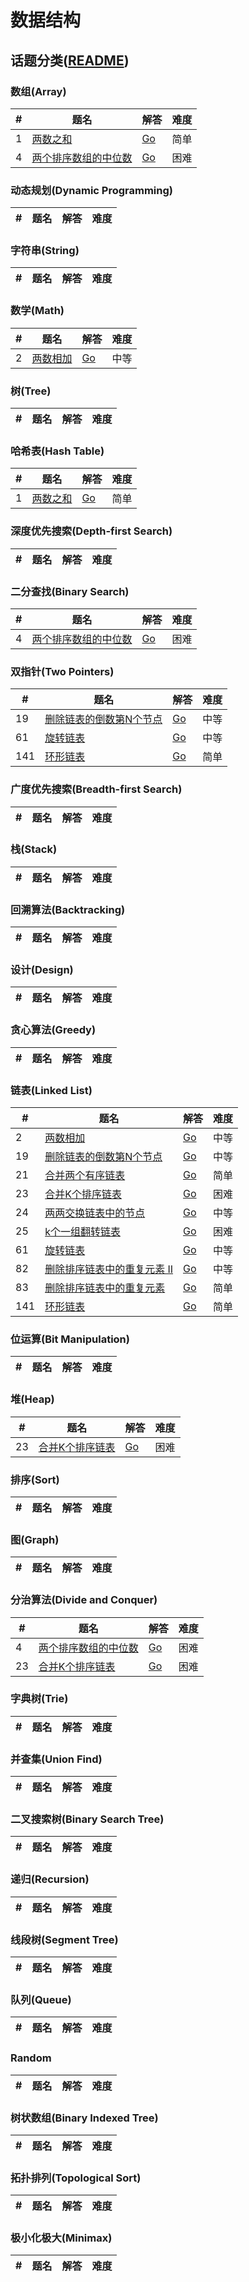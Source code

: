 
数据结构
=========

## 话题分类([README](./README.md))

### 数组(Array)

| # | 题名 | 解答 | 难度 |
|---|-----|------|-----|
| 1 | [两数之和](https://leetcode-cn.com/problems/two-sum/description/) | [Go](./algorithms/TwoSum/TwoSum.go) | 简单 |
| 4 | [两个排序数组的中位数](https://leetcode-cn.com/problems/median-of-two-sorted-arrays/description/) | [Go](./algorithms/MedianofTwoSortedArrays/MedianofTwoSortedArrays.go) | 困难 |

### 动态规划(Dynamic Programming)

| # | 题名 | 解答 | 难度 |
|---|-----|------|-----|

### 字符串(String)

| # | 题名 | 解答 | 难度 |
|---|-----|------|-----|

### 数学(Math)

| # | 题名 | 解答 | 难度 |
|---|-----|------|-----|
| 2 | [两数相加](https://leetcode-cn.com/problems/add-two-numbers/description/) | [Go](./algorithms/AddTwoNumbers/AddTwoNumbers.go) | 中等 |

### 树(Tree)

| # | 题名 | 解答 | 难度 |
|---|-----|------|-----|

### 哈希表(Hash Table)

| # | 题名 | 解答 | 难度 |
|---|-----|------|-----|
| 1 | [两数之和](https://leetcode-cn.com/problems/two-sum/description/) | [Go](./algorithms/TwoSum/TwoSum.go) | 简单 |

### 深度优先搜索(Depth-first Search)

| # | 题名 | 解答 | 难度 |
|---|-----|------|-----|

### 二分查找(Binary Search)

| # | 题名 | 解答 | 难度 |
|---|-----|------|-----|
| 4 | [两个排序数组的中位数](https://leetcode-cn.com/problems/median-of-two-sorted-arrays/description/) | [Go](./algorithms/MedianofTwoSortedArrays/MedianofTwoSortedArrays.go) | 困难 |

### 双指针(Two Pointers)

| # | 题名 | 解答 | 难度 |
|---|-----|------|-----|
| 19 | [删除链表的倒数第N个节点](https://leetcode-cn.com/problems/remove-nth-node-from-end-of-list/description/) | [Go](./algorithms/RemoveNthNodeFromEndofList/RemoveNthNodeFromEndofList.go) | 中等 |
| 61 | [旋转链表](https://leetcode-cn.com/problems/rotate-list/description/) | [Go](./algorithms/RotateList/RotateList.go) | 中等 |
| 141 | [环形链表](https://leetcode-cn.com/problems/linked-list-cycle/description/) | [Go](./algorithms/LinkedListCycle/LinkedListCycle.go) | 简单 |

### 广度优先搜索(Breadth-first Search)

| # | 题名 | 解答 | 难度 |
|---|-----|------|-----|

### 栈(Stack)

| # | 题名 | 解答 | 难度 |
|---|-----|------|-----|

### 回溯算法(Backtracking)

| # | 题名 | 解答 | 难度 |
|---|-----|------|-----|

### 设计(Design)

| # | 题名 | 解答 | 难度 |
|---|-----|------|-----|

### 贪心算法(Greedy)

| # | 题名 | 解答 | 难度 |
|---|-----|------|-----|

### 链表(Linked List)

| # | 题名 | 解答 | 难度 |
|---|-----|------|-----|
| 2 | [两数相加](https://leetcode-cn.com/problems/add-two-numbers/description/) | [Go](./algorithms/AddTwoNumbers/AddTwoNumbers.go) | 中等 |
| 19 | [删除链表的倒数第N个节点](https://leetcode-cn.com/problems/remove-nth-node-from-end-of-list/description/) | [Go](./algorithms/RemoveNthNodeFromEndofList/RemoveNthNodeFromEndofList.go) | 中等 |
| 21 | [合并两个有序链表](https://leetcode-cn.com/problems/merge-two-sorted-lists/description/) | [Go](./algorithms/MergeTwoSortedLists/MergeTwoSortedLists.go) | 简单 |
| 23 | [合并K个排序链表](https://leetcode-cn.com/problems/merge-k-sorted-lists/description/) | [Go](./algorithms/MergekSortedLists/MergekSortedLists.go) | 困难 |
| 24 | [两两交换链表中的节点](https://leetcode-cn.com/problems/swap-nodes-in-pairs/description/) | [Go](./algorithms/SwapNodesinPairs/SwapNodesinPairs.go) | 中等 |
| 25 | [k个一组翻转链表](https://leetcode-cn.com/problems/reverse-nodes-in-k-group/description/) | [Go](./algorithms/ReverseNodesInKGroup/ReverseNodesInKGroup.go) | 困难 |
| 61 | [旋转链表](https://leetcode-cn.com/problems/rotate-list/description/) | [Go](./algorithms/RotateList/RotateList.go) | 中等 |
| 82 | [删除排序链表中的重复元素 II](https://leetcode-cn.com/problems/remove-duplicates-from-sorted-list-ii/description/) | [Go](./algorithms/RemoveDuplicatesFromSortedListII/RemoveDuplicatesFromSortedListII.go) | 中等 |
| 83 | [删除排序链表中的重复元素](https://leetcode-cn.com/problems/remove-duplicates-from-sorted-list/description/) | [Go](./algorithms/RemoveDuplicatesFromSortedList/RemoveDuplicatesFromSortedList.go) | 简单 |
| 141 | [环形链表](https://leetcode-cn.com/problems/linked-list-cycle/description/) | [Go](./algorithms/LinkedListCycle/LinkedListCycle.go) | 简单 |

### 位运算(Bit Manipulation)

| # | 题名 | 解答 | 难度 |
|---|-----|------|-----|

### 堆(Heap)

| # | 题名 | 解答 | 难度 |
|---|-----|------|-----|
| 23 | [合并K个排序链表](https://leetcode-cn.com/problems/merge-k-sorted-lists/description/) | [Go](./algorithms/MergekSortedLists/MergekSortedLists.go) | 困难 |

### 排序(Sort)

| # | 题名 | 解答 | 难度 |
|---|-----|------|-----|

### 图(Graph)

| # | 题名 | 解答 | 难度 |
|---|-----|------|-----|

### 分治算法(Divide and Conquer)

| # | 题名 | 解答 | 难度 |
|---|-----|------|-----|
| 4 | [两个排序数组的中位数](https://leetcode-cn.com/problems/median-of-two-sorted-arrays/description/) | [Go](./algorithms/MedianofTwoSortedArrays/MedianofTwoSortedArrays.go) | 困难 |
| 23 | [合并K个排序链表](https://leetcode-cn.com/problems/merge-k-sorted-lists/description/) | [Go](./algorithms/MergekSortedLists/MergekSortedLists.go) | 困难 |

### 字典树(Trie)

| # | 题名 | 解答 | 难度 |
|---|-----|------|-----|

### 并查集(Union Find)

| # | 题名 | 解答 | 难度 |
|---|-----|------|-----|

### 二叉搜索树(Binary Search Tree)

| # | 题名 | 解答 | 难度 |
|---|-----|------|-----|

### 递归(Recursion)

| # | 题名 | 解答 | 难度 |
|---|-----|------|-----|

### 线段树(Segment Tree)

| # | 题名 | 解答 | 难度 |
|---|-----|------|-----|

### 队列(Queue)

| # | 题名 | 解答 | 难度 |
|---|-----|------|-----|

### Random

| # | 题名 | 解答 | 难度 |
|---|-----|------|-----|

### 树状数组(Binary Indexed Tree)

| # | 题名 | 解答 | 难度 |
|---|-----|------|-----|

### 拓扑排列(Topological Sort)

| # | 题名 | 解答 | 难度 |
|---|-----|------|-----|

### 极小化极大(Minimax)

| # | 题名 | 解答 | 难度 |
|---|-----|------|-----|
